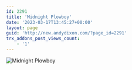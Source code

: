 ```yaml
---
id: 2291
title: 'Midnight Plowboy'
date: '2023-03-17T13:45:27+00:00'
layout: page
guid: 'http://new.andydixon.com/?page_id=2291'
trx_addons_post_views_count:
    - '1'
---
```


![Midnight Plowboy](https://i0.wp.com/assets.g8x2.ldn.idrivee2-23.com/posters/Midnight%20Plowboy%2001.jpg?w=1200&ssl=1 "Midnight Plowboy")
